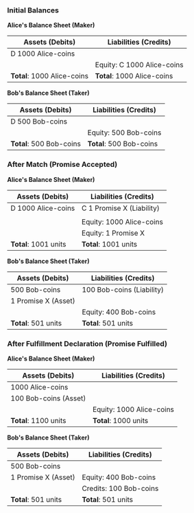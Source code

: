 ### Initial Balances

**Alice's Balance Sheet (Maker)**

| **Assets (Debits)**         | **Liabilities (Credits)**   |
| ---                         | ---                         |
| D 1000 Alice-coins          |                             |
|                             | Equity: C 1000 Alice-coins  |
| **Total**: 1000 Alice-coins | **Total**: 1000 Alice-coins |

**Bob's Balance Sheet (Taker)**

| **Assets (Debits)**      | **Liabilities (Credits)** |
| ---                      | ---                       |
| D 500 Bob-coins            |                           |
|                          | Equity: 500 Bob-coins     |
| **Total**: 500 Bob-coins | **Total**: 500 Bob-coins  |

### After Match (Promise Accepted)

**Alice's Balance Sheet (Maker)**

| **Assets (Debits)**   | **Liabilities (Credits)** |
| ---                   | ---                       |
| D 1000 Alice-coins    | C 1 Promise X (Liability) |
|                       |                           |
|                       | Equity: 1000 Alice-coins  |
|                       | Equity: 1 Promise X       |
| **Total**: 1001 units | **Total**: 1001 units     |

**Bob's Balance Sheet (Taker)**

| **Assets (Debits)**  | **Liabilities (Credits)** |
| ---                  | ---                       |
| 500 Bob-coins        | 100 Bob-coins (Liability) |
| 1 Promise X (Asset)  |                           |
|                      | Equity: 400 Bob-coins     |
| **Total**: 501 units | **Total**: 501 units      |

### After Fulfillment Declaration (Promise Fulfilled)

**Alice's Balance Sheet (Maker)**

| **Assets (Debits)**   | **Liabilities (Credits)** |
| ---                   | ---                       |
| 1000 Alice-coins      |                           |
| 100 Bob-coins (Asset) |                           |
|                       | Equity: 1000 Alice-coins  |
| **Total**: 1100 units | **Total**: 1000 units     |

**Bob's Balance Sheet (Taker)**

| **Assets (Debits)**  | **Liabilities (Credits)** |
| ---                  | ---                       |
| 500 Bob-coins        |                           |
| 1 Promise X (Asset)  | Equity: 400 Bob-coins     |
|                      | Credits: 100 Bob-coins    |
| **Total**: 501 units | **Total**: 501 units      |

